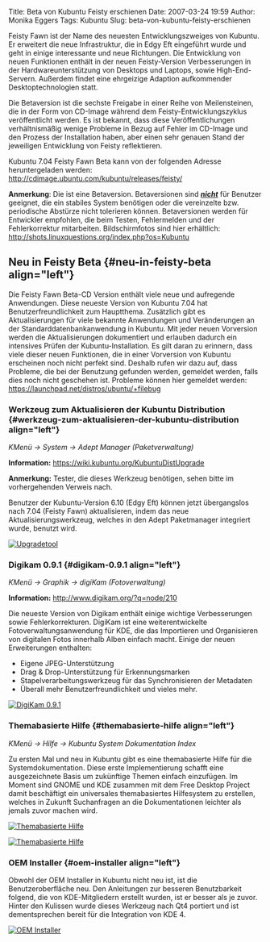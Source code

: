 Title: Beta von Kubuntu Feisty erschienen
Date: 2007-03-24 19:59
Author: Monika Eggers
Tags: Kubuntu
Slug: beta-von-kubuntu-feisty-erschienen

Feisty Fawn ist der Name des neuesten Entwicklungszweiges von Kubuntu.
Er erweitert die neue Infrastruktur, die in Edgy Eft eingeführt wurde
und geht in einige interessante und neue Richtungen. Die Entwicklung von
neuen Funktionen enthält in der neuen Feisty-Version Verbesserungen in
der Hardwareunterstützung von Desktops und Laptops, sowie
High-End-Servern. Außerdem findet eine ehrgeizige Adaption aufkommender
Desktoptechnologien statt.


<!--break--><!--break-->

Die Betaversion ist die sechste Freigabe in einer Reihe von
Meilensteinen, die in der Form von CD-Image während dem
Feisty-Entwicklungszyklus veröffentlicht werden. Es ist bekannt, dass
diese Veröffentlichungen verhältnismäßig wenige Probleme in Bezug auf
Fehler im CD-Image und den Prozess der Installation haben, aber einen
sehr genauen Stand der jeweiligen Entwicklung von Feisty reflektieren.


<div align="left">

</div>


Kubuntu 7.04 Feisty Fawn Beta kann von der folgenden Adresse
heruntergeladen werden:
<http://cdimage.ubuntu.com/kubuntu/releases/feisty/>


<div align="left">

</div>


**Anmerkung**: Die ist eine Betaversion. Betaversionen sind
<u>***nicht***</u> für Benutzer geeignet, die ein stabiles System
benötigen oder die vereinzelte bzw. periodische Abstürze nicht
tolerieren können. Betaversionen werden für Entwickler empfohlen, die
beim Testen, Fehlermelden und der Fehlerkorrektur mitarbeiten.
Bildschirmfotos sind hier erhältlich:
<http://shots.linuxquestions.org/index.php?os=Kubuntu>



<div align="left">



</div>


Neu in Feisty Beta {#neu-in-feisty-beta align="left"}
------------------


<div align="left">

</div>


Die Feisty Fawn Beta-CD Version enthält viele neue und aufregende
Anwendungen. Diese neueste Version von Kubuntu 7.04 hat
Benutzerfreundlichkeit zum Hauptthema. Zusätzlich gibt es
Aktualisierungen für viele bekannte Anwendungen und Veränderungen an der
Standarddatenbankanwendung in Kubuntu. Mit jeder neuen Vorversion werden
die Aktualisierungen dokumentiert und erlauben dadurch ein intensives
Prüfen der Kubuntu-Installation. Es gilt daran zu erinnern, dass viele
dieser neuen Funktionen, die in einer Vorversion von Kubuntu erscheinen
noch nicht perfekt sind. Deshalb rufen wir dazu auf, dass Probleme, die
bei der Benutzung gefunden werden, gemeldet werden, falls dies noch
nicht geschehen ist. Probleme können hier gemeldet werden:
<https://launchpad.net/distros/ubuntu/+filebug>


<div align="left">



</div>


### Werkzeug zum Aktualisieren der Kubuntu Distribution {#werkzeug-zum-aktualisieren-der-kubuntu-distribution align="left"}


<div align="left">

</div>


*KMenü → System* *→* *Adept Manager (Paketverwaltung)*  

**Information:** <https://wiki.kubuntu.org/KubuntuDistUpgrade>  

**Anmerkung:** Tester, die dieses Werkzeug benötigen, sehen bitte im
vorhergehenden Verweis nach.


<div align="left">

</div>


Benutzer der Kubuntu-Version 6.10 (Edgy Eft) können jetzt übergangslos
nach 7.04 (Feisty Fawn) aktualisieren, indem das neue
Aktualisierungswerkzeug, welches in den Adept Paketmanager integriert
wurde, benutzt wird.


<div align="left">

</div>


[![Upgradetool](http://www.seqfault.de/files/distup.png)](https://wiki.ubuntu.com/FeistyFawn/Beta/Kubuntu?action=AttachFile&do=get&target=distup.png)


<div align="left">



</div>


### Digikam 0.9.1 {#digikam-0.9.1 align="left"}


<div align="left">

</div>


*KMenü* *→ Graphik* *→ digiKam (Fotoverwaltung)*  

**Information:** <http://www.digikam.org/?q=node/210>


<div align="left">

</div>


Die neueste Version von Digikam enthält einige wichtige Verbesserungen
sowie Fehlerkorrekturen. DigiKam ist eine weiterentwickelte
Fotoverwaltungsanwendung für KDE, die das Importieren und Organisieren
von digitalen Fotos innerhalb Alben einfach macht. Einige der neuen
Erweiterungen enthalten:


<div align="left">


-   Eigene JPEG-Unterstützung
-   Drag & Drop-Unterstützung für Erkennungsmarken
-   Stapelverarbeitungswerkzeug für das Synchronisieren der Metadaten
-   Überall mehr Benutzerfreundlichkeit und vieles mehr.


[![DigiKam
0.9.1](http://www.seqfault.de/files/digikam.png)](https://wiki.ubuntu.com/FeistyFawn/Beta/Kubuntu?action=AttachFile&do=get&target=digikam.png)


</div>


### Themabasierte Hilfe {#themabasierte-hilfe align="left"}


<div align="left">

</div>


*KMenü* *→ Hilfe* *→ Kubuntu System Dokumentation Index*


<div align="left">

</div>


Zu ersten Mal und neu in Kubuntu gibt es eine themabasierte Hilfe für
die Systemdokumentation. Diese erste Implementierung schafft eine
ausgezeichnete Basis um zukünftige Themen einfach einzufügen. Im Moment
sind GNOME und KDE zusammen mit dem Free Desktop Project damit
beschäftigt ein universales themabasiertes Hilfesystem zu erstellen,
welches in Zukunft Suchanfragen an die Dokumentationen leichter als
jemals zuvor machen wird.


<div align="left">




</div>


[![Themabasierte
Hilfe](http://www.seqfault.de/files/tbh1.png)](https://wiki.ubuntu.com/FeistyFawn/Beta/Kubuntu?action=AttachFile&do=get&target=tbh1.png)


<div align="left">

</div>


[![Themabasierte
Hilfe](http://www.seqfault.de/files/tbh2.png)](https://wiki.ubuntu.com/FeistyFawn/Beta/Kubuntu?action=AttachFile&do=get&target=tbh2.png)


<div align="left">



</div>


### OEM Installer {#oem-installer align="left"}


<div align="left">

</div>


Obwohl der OEM Installer in Kubuntu nicht neu ist, ist die
Benutzeroberfläche neu. Den Anleitungen zur besseren Benutzbarkeit
folgend, die von KDE-Mitgliedern erstellt wurden, ist er besser als je
zuvor. Hinter den Kulissen wurde dieses Werkzeug nach Qt4 portiert und
ist dementsprechen bereit für die Integration von KDE 4.


<div align="left">

</div>


[![OEM
Installer](http://www.seqfault.de/files/oeminstall.png)](https://wiki.ubuntu.com/FeistyFawn/Beta/Kubuntu?action=AttachFile&do=get&target=oeminstall.png)



